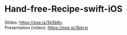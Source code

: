 # Hand-free-Recipe-swift-iOS

Slides: https://pse.is/3k5b8v  
Presentation (video): https://pse.is/3kkrsr  
